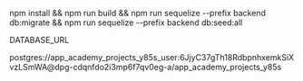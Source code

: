 npm install && npm run build && npm run sequelize --prefix backend db:migrate && npm run sequelize --prefix backend db:seed:all

DATABASE_URL

postgres://app_academy_projects_y85s_user:6JjyC37gTh18RdbpnhxemkSiXvzLSmWA@dpg-cdqnfdo2i3mp6f7qv0eg-a/app_academy_projects_y85s


